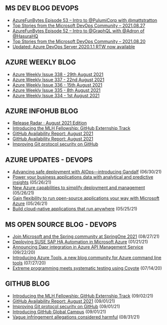 ## MS DEV BLOG DEVOPS 

<!-- DEVBLOGDEVOPS:START -->
- [AzureFunBytes Episode 53 – Intro to @PulumiCorp with @mattstratton](https://devblogs.microsoft.com/devops/azurefunbytes-episode-53-intro-to-pulumicorp-with-mattstratton/)
- [Top Stories from the Microsoft DevOps Community – 2021.08.27](https://devblogs.microsoft.com/devops/top-stories-from-the-microsoft-devops-community-2021-08-27/)
- [AzureFunBytes Episode 52 – Intro to @GraphQL with @Adron of @HasuraHQ](https://devblogs.microsoft.com/devops/azurefunbytes-episode-52-intro-to-graphql-with-adron-of-hasurahq/)
- [Top Stories from the Microsoft DevOps Community – 2021.08.20](https://devblogs.microsoft.com/devops/top-stories-from-the-microsoft-devops-community-2021-08-20/)
- [Updated: Azure DevOps Server 2020.1.1 RTW now available](https://devblogs.microsoft.com/devops/azure-devops-server-2020-1-1-rtw-now-available/)
<!-- DEVBLOGDEVOPS:END -->


## AZURE WEEKLY BLOG

<!-- AZUREWEEKLY:START -->
- [Azure Weekly Issue 338 - 29th August 2021](https://azureweekly.info/issue-338.html)
- [Azure Weekly Issue 337 - 22nd August 2021](https://azureweekly.info/issue-337.html)
- [Azure Weekly Issue 336 - 15th August 2021](https://azureweekly.info/issue-336.html)
- [Azure Weekly Issue 335 - 8th August 2021](https://azureweekly.info/issue-335.html)
- [Azure Weekly Issue 334 - 1st August 2021](https://azureweekly.info/issue-334.html)
<!-- AZUREWEEKLY:END -->

## AZURE INFOHUB BLOG 

<!-- AZUREINFOHUB:START -->
- [Release Radar · August 2021 Edition](https://github.blog/2021-09-03-release-radar-aug-2021/)
- [Introducing the MLH Fellowship: GitHub Externship Track](https://github.blog/2021-09-02-introducing-the-mlh-fellowship-github-externship-track/)
- [GitHub Availability Report: August 2021](https://github.blog/2021-09-01-github-availability-report-august-2021/)
- [GitHub Availability Report: August 2021](https://github.blog/2021-09-01-github-availability-report-august-2021/)
- [Improving Git protocol security on GitHub](https://github.blog/2021-09-01-improving-git-protocol-security-github/)
<!-- AZUREINFOHUB:END -->


## AZURE UPDATES - DEVOPS 

<!-- AZUREUPDATES:START -->

 - [Advancing safe deployment with AIOps—introducing Gandalf](https://azure.microsoft.com/blog/advancing-safe-deployment-with-aiops-introducing-gandalf/) (06/30/21)
 - [Power your business applications data with analytical and predictive insights](https://azure.microsoft.com/blog/power-your-business-applications-data-with-analytical-and-predictive-insights/) (05/26/21)
 - [New Azure capabilities to simplify deployment and management](https://azure.microsoft.com/blog/new-azure-capabilities-to-simplify-deployment-and-management/) (05/26/21)
 - [Gain flexibility to run open-source applications your way with Microsoft Azure](https://azure.microsoft.com/blog/gain-flexibility-to-run-open-source-applications-your-way-with-microsoft-azure/) (05/26/21)
 - [Build cloud-native applications that run anywhere](https://azure.microsoft.com/blog/build-cloudnative-applications-that-run-anywhere/) (05/25/21)
<!-- AZUREUPDATES:END -->


## MS OPEN SOURCE BLOG - DEVOPS 

<!-- MSOPENSOURCEBLOG:START -->

 - [Join Microsoft and the Spring community at SpringOne 2021](https://cloudblogs.microsoft.com/opensource/2021/08/27/join-microsoft-and-the-spring-community-at-springone-2021/) (08/27/21)
 - [Deploying SUSE SAP HA Automation in Microsoft Azure](https://cloudblogs.microsoft.com/opensource/2021/01/21/deploying-suse-sap-ha-automation-in-microsoft-azure/) (01/21/21)
 - [Announcing Dapr integration in Azure API Management Service](https://cloudblogs.microsoft.com/opensource/2020/09/22/announcing-dapr-integration-azure-api-management-service-apim/) (09/22/20)
 - [Introducing Azure Tools, a new blog community for Azure command line tools](https://cloudblogs.microsoft.com/opensource/2020/07/27/introducing-azure-tools-new-tech-community-blog/) (07/27/20)
 - [Extreme programming meets systematic testing using Coyote](https://cloudblogs.microsoft.com/opensource/2020/07/14/extreme-programming-meets-systematic-testing-using-coyote/) (07/14/20)
<!-- MSOPENSOURCEBLOG:END -->


## GITHUB BLOG


<!-- GITHUB:START -->

 - [Introducing the MLH Fellowship: GitHub Externship Track](https://github.blog/2021-09-02-introducing-the-mlh-fellowship-github-externship-track/) (09/02/21)
 - [GitHub Availability Report: August 2021](https://github.blog/2021-09-01-github-availability-report-august-2021/) (09/01/21)
 - [Improving Git protocol security on GitHub](https://github.blog/2021-09-01-improving-git-protocol-security-github/) (09/01/21)
 - [Introducing GitHub Global Campus](https://github.blog/2021-09-01-introducing-github-global-campus/) (09/01/21)
 - [Vague infringement allegations considered harmful](https://github.blog/2021-08-31-vague-infringement-allegations-considered-harmful/) (08/31/21)
<!-- GITHUB:END -->
